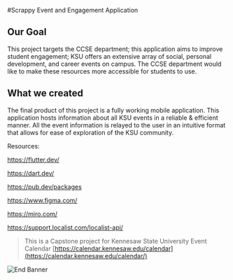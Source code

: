 
#Scrappy Event and Engagement Application

## Our Goal

This project targets the CCSE department; this application aims to improve student engagement; KSU offers an extensive array of social, personal development, and career events on campus. The CCSE department would like to make these resources more accessible for students to use.


## What we created

The final product of this project is a fully working mobile application. This application hosts information about all KSU events in a reliable & efficient manner. All the event information is relayed to the user in an intuitive format that allows for ease of exploration of the KSU community.​


Resources:

https://flutter.dev/​

https://dart.dev/​

https://pub.dev/packages​

https://www.figma.com/​

https://miro.com/​

https://support.localist.com/localist-api/

>This is a Capstone project for Kennesaw State University Event Calendar [https://calendar.kennesaw.edu/calendar](https://calendar.kennesaw.edu/calendar/)

![End Banner](https://github.com/londonappbrewery/Images/blob/master/readme-end-banner.png)
